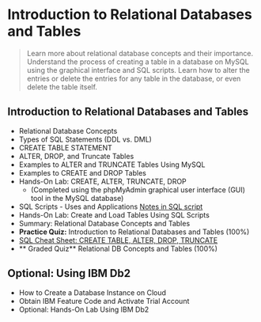 # Introduction to Relational Databases and Tables
> Learn more about relational database concepts and their importance. Understand the process of creating a table in a database on MySQL using the graphical interface and SQL scripts. Learn how to alter the entries or delete the entries for any table in the database, or even delete the table itself.
## Introduction to Relational Databases and Tables
- Relational Database Concepts
- Types of SQL Statements (DDL vs. DML)
- CREATE TABLE STATEMENT
- ALTER, DROP, and Truncate Tables
- Examples to ALTER and TRUNCATE Tables Using MySQL
- Examples to CREATE and DROP Tables
- Hands-On Lab: CREATE, ALTER, TRUNCATE, DROP
    - (Completed using the phpMyAdmin graphical user interface (GUI) tool in the MySQL database)
- SQL Scripts - Uses and Applications [Notes in SQL script](https://github.com/KailaniBailey/IBM-Data-Science-Professional-Certificate/blob/main/06.%20Databases%20and%20SQL%20for%20Data%20Science%20with%20Python/Week%202:%20Introduction%20to%20Relational%20Databses%20and%20Tables/Sample-Script.sql)
- Hands-On Lab: Create and Load Tables Using SQL Scripts
- Summary: Relational Database Concepts and Tables
- **Practice Quiz:** Introduction to Relational Databases and Tables (100%)
- [SQL Cheat Sheet: CREATE TABLE, ALTER, DROP, TRUNCATE](https://github.com/KailaniBailey/IBM-Data-Science-Professional-Certificate/blob/main/06.%20Databases%20and%20SQL%20for%20Data%20Science%20with%20Python/Week%202%3A%20Introduction%20to%20Relational%20Databses%20and%20Tables/SQL-Cheat-Sheet-Week2.pdf)
- ** Graded Quiz** Relational DB Concepts and Tables (100%)
## Optional: Using IBM Db2
- How to Create a Database Instance on Cloud
- Obtain IBM Feature Code and Activate Trial Account
- Optional: Hands-On Lab Using IBM Db2
